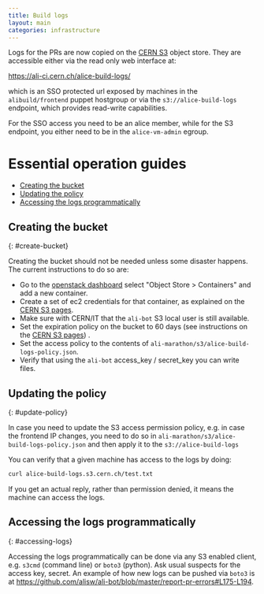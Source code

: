 ```yaml
---
title: Build logs
layout: main
categories: infrastructure
---
```


Logs for the PRs are now copied on the [CERN S3](https://clouddocs.web.cern.ch/clouddocs/object_store/) object store. 
They are accessible either via the read only web interface at:

https://ali-ci.cern.ch/alice-build-logs/

which is an SSO protected url exposed by machines in the `alibuild/frontend` puppet hostgroup or via the
`s3://alice-build-logs` endpoint, which provides read-write capabilities.

For the SSO access you need to be an alice member, while for the S3 endpoint, you either need to be in the `alice-vm-admin`
egroup.

# Essential operation guides

* [Creating the bucket](#create-bucket)
* [Updating the policy](#update-policy)
* [Accessing the logs programmatically](#accessing-logs)

## Creating the bucket
{: #create-bucket}

Creating the bucket should not be needed unless some disaster happens. The current instructions to do so are:

* Go to the [openstack dashboard](https://openstack.cern.ch) select "Object Store > Containers" and add a new container.
* Create a set of ec2 credentials for that container, as explained on the [CERN S3 pages][clouddocs].
* Make sure with CERN/IT that the `ali-bot` S3 local user is still available.
* Set the expiration policy on the bucket to 60 days (see instructions on the [CERN S3 pages][clouddocs]) .
* Set the access policy to the contents of `ali-marathon/s3/alice-build-logs-policy.json`.
* Verify that using the `ali-bot` access_key / secret_key you can write files.

## Updating the policy
{: #update-policy}

In case you need to update the S3 access permission policy, e.g. in case the frontend IP changes, you need to do so in `ali-marathon/s3/alice-build-logs-policy.json` and then apply it to the `s3://alice-build-logs`

[clouddocs]: https://clouddocs.web.cern.ch/clouddocs/

You can verify that a given machine has access to the logs by doing:

```bash
curl alice-build-logs.s3.cern.ch/test.txt
```

If you get an actual reply, rather than permission denied, it means the machine can access the logs.

## Accessing the logs programmatically
{: #accessing-logs}

Accessing the logs programmatically can be done via any S3 enabled client, e.g. `s3cmd` (command line) or `boto3` (python). Ask usual suspects for the access key, secret. An example of how new logs can be pushed via `boto3` is at <https://github.com/alisw/ali-bot/blob/master/report-pr-errors#L175-L194>.
